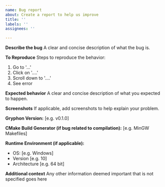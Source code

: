 ```yaml
---
name: Bug report
about: Create a report to help us improve
title: ''
labels: ''
assignees: ''

---
```


**Describe the bug**
A clear and concise description of what the bug is.

**To Reproduce**
Steps to reproduce the behavior:
1. Go to '...'
2. Click on '....'
3. Scroll down to '....'
4. See error

**Expected behavior**
A clear and concise description of what you expected to happen.

**Screenshots**
If applicable, add screenshots to help explain your problem.

**Gryphon Version:** [e.g. v0.1.0]

**CMake Build Generator (if bug related to compilation):** [e.g. MinGW Makefiles]

**Runtime Environment (if applicable):**
 - OS: [e.g. Windows]
 - Version [e.g. 10]
 - Architecture [e.g. 64 bit]

**Additional context**
Any other information deemed important that is not specified goes here
